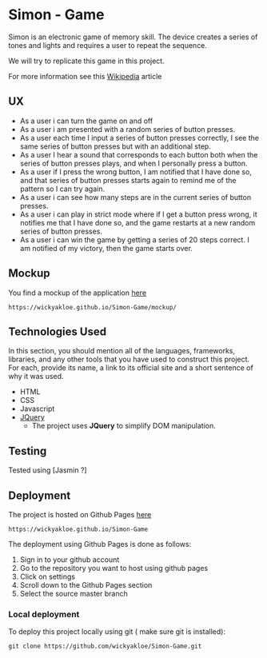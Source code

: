 # Simon - Game

Simon is an electronic game of memory skill.
The device creates a series of tones and lights and requires a user to repeat the sequence.

We will try to replicate this game in this project.

For more information see this
[Wikipedia](https://en.wikipedia.org/wiki/Z) article

## UX

- As a user i can turn the game on and off
- As a user i am presented with a random series of button presses.
- As a user each time I input a series of button presses correctly, I see the
same series of button presses but with an additional step.
- As a user I hear a sound that corresponds to each button both when the series
of button presses plays, and when I personally press a button.
- As a user if I press the wrong button, I am notified that I have done so, and
that series of button presses starts again to remind me of the pattern so I can try again.
- As a user i can see how many steps are in the current series of button presses.
- As a user i can play in strict mode where if I get a button press wrong, it notifies
  me that I have done so, and the game restarts at a new random series of button presses.
- As a  user i can win the game by getting a series of 20 steps correct. I am notified of my victory, then the game starts over.

## Mockup

You find a mockup of the application [here](https://wickyakloe.github.io/Simon-Game/mockup/)

```url
https://wickyakloe.github.io/Simon-Game/mockup/
```

<!--## Features-->

<!--In this section, you should go over the different parts of your project, and describe each in a sentence or so.-->

<!--### Existing Features-->
<!--- Feature 1 - allows users X to achieve Y, by having them fill out Z-->
<!--- ...-->

<!--For some/all of your features, you may choose to reference the specific project files that implement them, although this is entirely optional.-->

<!--In addition, you may also use this section to discuss plans for additional features to be implemented in the future:-->

<!--### Features Left to Implement-->
<!--- Another feature idea-->

## Technologies Used

In this section, you should mention all of the languages, frameworks, libraries, and any other tools that you have used to construct this project. For each, provide its name, a link to its official site and a short sentence of why it was used.

- HTML
- CSS
- Javascript
- [JQuery](https://jquery.com)
  - The project uses **JQuery** to simplify DOM manipulation.

## Testing

Tested using [Jasmin ?]
<!--In this section, you need to convince the assessor that you have conducted enough testing to legitimately believe that the site works well. Essentially, in this part you will want to go over all of your user stories from the UX section and ensure that they all work as intended, with the project providing an easy and straightforward way for the users to achieve their goals.-->

<!--Whenever it is feasible, prefer to automate your tests, and if you've done so, provide a brief explanation of your approach, link to the test file(s) and explain how to run them.-->

<!--For any scenarios that have not been automated, test the user stories manually and provide as much detail as is relevant. A particularly useful form for describing your testing process is via scenarios, such as:-->

<!--1. Contact form:-->
<!--    1. Go to the "Contact Us" page-->
<!--    2. Try to submit the empty form and verify that an error message about the required fields appears-->
<!--    3. Try to submit the form with an invalid email address and verify that a relevant error message appears-->
<!--    4. Try to submit the form with all inputs valid and verify that a success message appears.-->

<!--In addition, you should mention in this section how your project looks and works on different browsers and screen sizes.-->

<!--You should also mention in this section any interesting bugs or problems you discovered during your testing, even if you haven't addressed them yet.-->

<!--If this section grows too long, you may want to split it off into a separate file and link to it from here.-->

## Deployment

The project is hosted on Github Pages [here](https://wickyakloe.github.io/Simon-Game)

```url
https://wickyakloe.github.io/Simon-Game
```

The deployment using Github Pages is done as follows:

1. Sign in to your github account
2. Go to the repository you want to host using github pages
3. Click on settings
4. Scroll down to the Github Pages section
5. Select the source master branch

### Local deployment

To deploy this project locally using git ( make sure git is installed):

```git
git clone https://github.com/wickyakloe/Simon-Game.git
```

<!--## Credits-->

<!--### Content-->
<!--- The text for section Y was copied from the [Wikipedia article Z](https://en.wikipedia.org/wiki/Z)-->

<!--### Media-->
<!--- The photos used in this site were obtained from ...-->

<!--### Acknowledgements-->

<!--- I received inspiration for this project from X-->
